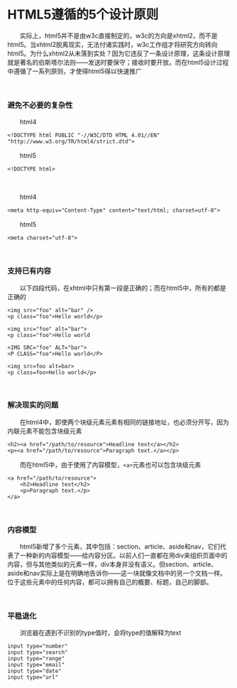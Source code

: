 # HTML5遵循的5个设计原则

 　　实际上，html5并不是由w3c直接制定的，w3c的方向是xhtml2，而不是html5。当xhtml2脱离现实，无法付诸实践时，w3c工作组才将研究方向转向html5。为什么xhtml2从未落到实处？因为它违反了一条设计原理，这条设计原理就是著名的伯斯塔尔法则——发送时要保守；接收时要开放。而在html5设计过程中遵循了一系列原则，才使得html5得以快速推广

&nbsp;

### 避免不必要的复杂性

　　html4

```
<!DOCTYPE html PUBLIC "-//W3C/DTD HTML 4.01//EN" "http://www.w3.org/TR/html4/strict.dtd">
```

　　html5

```
<!DOCTYPE html>
```

&nbsp;

　　html4

```
<meta http-equiv="Content-Type" content="text/html; charset=utf-8">
```

　　html5

```
<meta charset="utf-8">
```

&nbsp;

### 支持已有内容

　　以下四段代码，在xhtml中只有第一段是正确的；而在html5中，所有的都是正确的

```
<img src="foo" alt="bar" />
<p class="foo">Hello world</p>

<img src="foo" alt="bar">
<p class="foo">Hello world

<IMG SRC="foo" ALT="bar">
<P CLASS="foo">Hello world</P>

<img src=foo alt=bar>
<p class=foo>Hello world</p>
```

&nbsp;

### 解决现实的问题

 　　在html4中，即使两个块级元素元素有相同的链接地址，也必须分开写，因为内联元素不能包含块级元素

```
<h2><a href="/path/to/resource">Headline text</a></h2>
<p><a href="/path/to/resource">Paragraph text.</a></p>
```

 　　而在html5中，由于使用了内容模型，`<a>`元素也可以包含块级元素

```
<a href="/path/to/resource">
    <h2>Headline text</h2>
    <p>Paragraph text.</p>
</a>
```

&nbsp;

### 内容模型

　　html5新增了多个元素，其中包括：section、article、aside和nav，它们代表了一种新的内容模型——给内容分区。以前人们一直都在用div来组织页面中的内容，但与其他类似的元素一样，div本身并没有语义。但section、article、aside和nav实际上是在明确地告诉你——这一块就像文档中的另一个文档一样。位于这些元素中的任何内容，都可以拥有自己的概要、标题，自己的脚部。

&nbsp;

### 平稳退化

　　浏览器在遇到不识别的type值时，会将type的值解释为text

```
input type="number"
input type="search"
input type="range"
input type="email"
input type="date"
input type="url"
```
